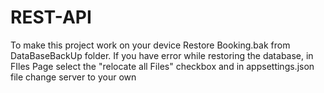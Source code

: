 # REST-API
To make this project work on your device Restore Booking.bak from DataBaseBackUp folder. If you have error while restoring the database, in FIles Page select the "relocate all Files" checkbox and in appsettings.json file change server to your own
